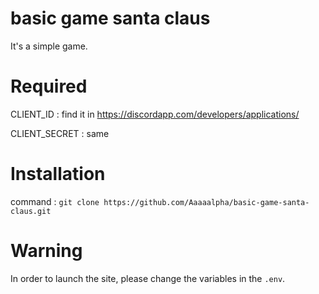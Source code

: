 # basic game santa claus
It's a simple game.

# Required
CLIENT_ID : find it in https://discordapp.com/developers/applications/

CLIENT_SECRET : same

# Installation
command : `git clone https://github.com/Aaaaalpha/basic-game-santa-claus.git`

# Warning
In order to launch the site, please change the variables in the `.env`.
